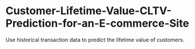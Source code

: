 # Customer-Lifetime-Value-CLTV-Prediction-for-an-E-commerce-Site
Use historical transaction data to predict the lifetime value of customers.
